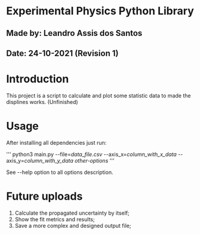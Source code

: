 # **Experimental Physics Python Library** 

## Made by: Leandro Assis dos Santos
## Date: 24-10-2021 (Revision 1)

# Introduction

This project is a script to calculate and plot some statistic data to made the displines works. (Unfinished)

# Usage

After installing all dependencies just run:

'''
python3 main.py --file=_data_file.csv_ --axis_x=_column_with_x_data_ --axis_y=_column_with_y_data_ *other-options*
'''

See --help option to all options description.

# Future uploads

1. Calculate the propagated uncertainty by itself;
2. Show the fit metrics and results;
3. Save a more complex and designed output file;
